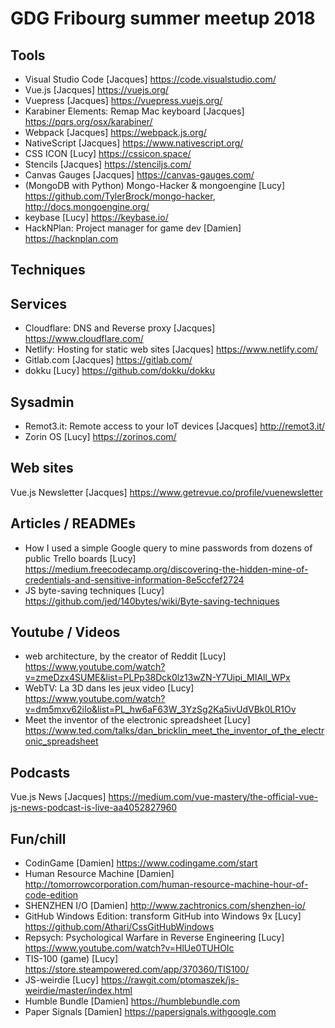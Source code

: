 # GDG Fribourg summer meetup 2018

## Tools

* Visual Studio Code [Jacques] <https://code.visualstudio.com/>
* Vue.js [Jacques] <https://vuejs.org/>
* Vuepress [Jacques] <https://vuepress.vuejs.org/>
* Karabiner Elements: Remap Mac keyboard [Jacques] <https://pqrs.org/osx/karabiner/>
* Webpack [Jacques] <https://webpack.js.org/>
* NativeScript [Jacques] <https://www.nativescript.org/>
* CSS ICON [Lucy] <https://cssicon.space/>
* Stencils [Jacques] <https://stenciljs.com/>
* Canvas Gauges [Jacques] <https://canvas-gauges.com/>
* (MongoDB with Python) Mongo-Hacker & mongoengine [Lucy] <https://github.com/TylerBrock/mongo-hacker>, <http://docs.mongoengine.org/>
* keybase [Lucy] <https://keybase.io/>
* HackNPlan: Project manager for game dev [Damien] <https://hacknplan.com>
 
## Techniques

## Services

* Cloudflare: DNS and Reverse proxy [Jacques] <https://www.cloudflare.com/>
* Netlify: Hosting for static web sites [Jacques] <https://www.netlify.com/>
* Gitlab.com [Jacques] <https://gitlab.com/>
* dokku [Lucy] <https://github.com/dokku/dokku>

## Sysadmin

* Remot3.it: Remote access to your IoT devices [Jacques] <http://remot3.it/>
* Zorin OS [Lucy] <https://zorinos.com/>

## Web sites

Vue.js Newsletter [Jacques] <https://www.getrevue.co/profile/vuenewsletter>

## Articles / READMEs

* How I used a simple Google query to mine passwords from dozens of public Trello boards [Lucy] <https://medium.freecodecamp.org/discovering-the-hidden-mine-of-credentials-and-sensitive-information-8e5ccfef2724>
* JS byte-saving techniques [Lucy] <https://github.com/jed/140bytes/wiki/Byte-saving-techniques>

## Youtube / Videos

* web architecture, by the creator of Reddit [Lucy] <https://www.youtube.com/watch?v=zmeDzx4SUME&list=PLPp38Dck0lz13wZN-Y7Uipi_MIAll_WPx>
* WebTV: La 3D dans les jeux video [Lucy] <https://www.youtube.com/watch?v=dm5mxv62iIo&list=PL_hw6aF63W_3YzSg2Ka5ivUdVBk0LR1Ov>
* Meet the inventor of the electronic spreadsheet [Lucy] <https://www.ted.com/talks/dan_bricklin_meet_the_inventor_of_the_electronic_spreadsheet>

## Podcasts

Vue.js News [Jacques] <https://medium.com/vue-mastery/the-official-vue-js-news-podcast-is-live-aa4052827960>

## Fun/chill

* CodinGame [Damien] <https://www.codingame.com/start>
* Human Resource Machine [Damien] <http://tomorrowcorporation.com/human-resource-machine-hour-of-code-edition>
* SHENZHEN I/O [Damien] <http://www.zachtronics.com/shenzhen-io/>
* GitHub Windows Edition: transform GitHub into Windows 9x [Lucy] <https://github.com/Athari/CssGitHubWindows>
* Repsych: Psychological Warfare in Reverse Engineering [Lucy] <https://www.youtube.com/watch?v=HlUe0TUHOIc>
* TIS-100 (game) [Lucy] <https://store.steampowered.com/app/370360/TIS100/>
* JS-weirdie [Lucy] <https://rawgit.com/ptomaszek/js-weirdie/master/index.html>
* Humble Bundle [Damien] <https://humblebundle.com>
* Paper Signals [Damien] <https://papersignals.withgoogle.com>